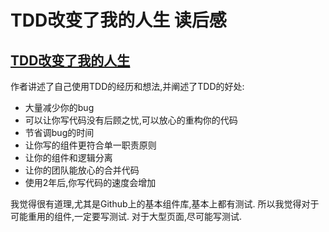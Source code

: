 # TDD改变了我的人生 读后感
[TDD改变了我的人生](https://medium.com/javascript-scene/tdd-changed-my-life-5af0ce099f80)
---
作者讲述了自己使用TDD的经历和想法,并阐述了TDD的好处:
+ 大量减少你的bug
+ 可以让你写代码没有后顾之忧,可以放心的重构你的代码
+ 节省调bug的时间
+ 让你写的组件更符合单一职责原则
+ 让你的组件和逻辑分离
+ 让你的团队能放心的合并代码
+ 使用2年后,你写代码的速度会增加

我觉得很有道理,尤其是Github上的基本组件库,基本上都有测试.
所以我觉得对于可能重用的组件,一定要写测试.
对于大型页面,尽可能写测试.
